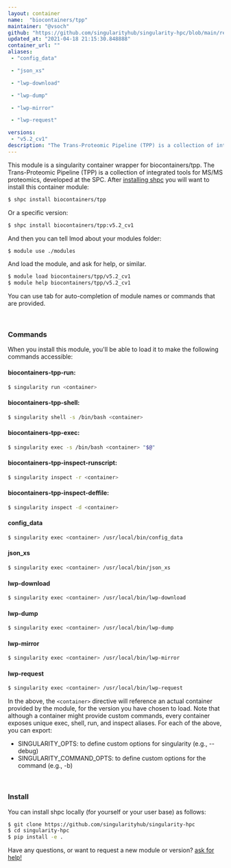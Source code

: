 ```yaml
---
layout: container
name:  "biocontainers/tpp"
maintainer: "@vsoch"
github: "https://github.com/singularityhub/singularity-hpc/blob/main/registry/biocontainers/tpp/container.yaml"
updated_at: "2021-04-18 21:15:30.848888"
container_url: ""
aliases:
 - "config_data"

 - "json_xs"

 - "lwp-download"

 - "lwp-dump"

 - "lwp-mirror"

 - "lwp-request"

versions:
 - "v5.2_cv1"
description: "The Trans-Proteomic Pipeline (TPP) is a collection of integrated tools for MS/MS proteomics, developed at the SPC."
---
```


This module is a singularity container wrapper for biocontainers/tpp.
The Trans-Proteomic Pipeline (TPP) is a collection of integrated tools for MS/MS proteomics, developed at the SPC.
After [installing shpc](#install) you will want to install this container module:

```bash
$ shpc install biocontainers/tpp
```

Or a specific version:

```bash
$ shpc install biocontainers/tpp:v5.2_cv1
```

And then you can tell lmod about your modules folder:

```bash
$ module use ./modules
```

And load the module, and ask for help, or similar.

```bash
$ module load biocontainers/tpp/v5.2_cv1
$ module help biocontainers/tpp/v5.2_cv1
```

You can use tab for auto-completion of module names or commands that are provided.

<br>

### Commands

When you install this module, you'll be able to load it to make the following commands accessible:

#### biocontainers-tpp-run:

```bash
$ singularity run <container>
```

#### biocontainers-tpp-shell:

```bash
$ singularity shell -s /bin/bash <container>
```

#### biocontainers-tpp-exec:

```bash
$ singularity exec -s /bin/bash <container> "$@"
```

#### biocontainers-tpp-inspect-runscript:

```bash
$ singularity inspect -r <container>
```

#### biocontainers-tpp-inspect-deffile:

```bash
$ singularity inspect -d <container>
```


#### config_data
       
```bash
$ singularity exec <container> /usr/local/bin/config_data
```


#### json_xs
       
```bash
$ singularity exec <container> /usr/local/bin/json_xs
```


#### lwp-download
       
```bash
$ singularity exec <container> /usr/local/bin/lwp-download
```


#### lwp-dump
       
```bash
$ singularity exec <container> /usr/local/bin/lwp-dump
```


#### lwp-mirror
       
```bash
$ singularity exec <container> /usr/local/bin/lwp-mirror
```


#### lwp-request
       
```bash
$ singularity exec <container> /usr/local/bin/lwp-request
```



In the above, the `<container>` directive will reference an actual container provided
by the module, for the version you have chosen to load. Note that although a container
might provide custom commands, every container exposes unique exec, shell, run, and
inspect aliases. For each of the above, you can export:

 - SINGULARITY_OPTS: to define custom options for singularity (e.g., --debug)
 - SINGULARITY_COMMAND_OPTS: to define custom options for the command (e.g., -b)

<br>
  
### Install

You can install shpc locally (for yourself or your user base) as follows:

```bash
$ git clone https://github.com/singularityhub/singularity-hpc
$ cd singularity-hpc
$ pip install -e .
```

Have any questions, or want to request a new module or version? [ask for help!](https://github.com/singularityhub/singularity-hpc/issues)